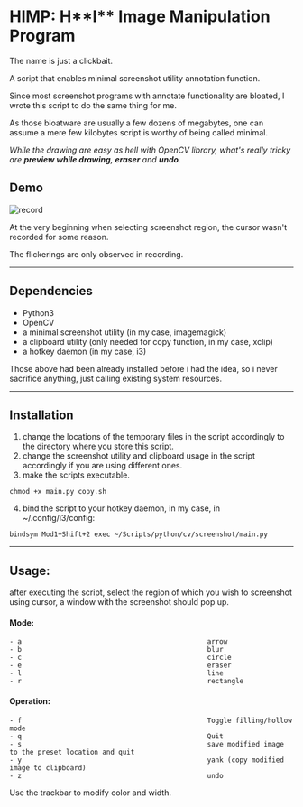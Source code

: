 # HIMP: H\*\*l\*\* Image Manipulation Program
The name is just a clickbait.

A script that enables minimal screenshot utility annotation function.

Since most screenshot programs with annotate functionality are bloated, I wrote this script to do the same thing for me. 

As those bloatware are usually a few dozens of megabytes, one can assume a mere few kilobytes script is worthy of being called minimal.

*While the drawing are easy as hell with OpenCV library, what's really tricky are **preview while drawing**, **eraser** and **undo**.*

## Demo 

![record](record.gif)

At the very beginning when selecting screenshot region, the cursor wasn't recorded for some reason.

The flickerings are only observed in recording.

---

## Dependencies
-   Python3
-   OpenCV
-   a minimal screenshot utility (in my case, imagemagick)
-   a clipboard utility (only needed for copy function, in my case, xclip)
-   a hotkey daemon (in my case, i3)

Those above had been already installed before i had the idea, so i never sacrifice anything, just calling existing system resources.

---

## Installation

1. change the locations of the temporary files in the script accordingly to the directory where you store this script.
2. change the screenshot utility and clipboard usage in the script accordingly if you are using different ones.
3. make the scripts executable.
```
chmod +x main.py copy.sh
```
4. bind the script to your hotkey daemon,
in my case, in ~/.config/i3/config:
```
bindsym Mod1+Shift+2 exec ~/Scripts/python/cv/screenshot/main.py
```

---

## Usage:

after executing the script, select the region of which you wish to screenshot using cursor, a window with the screenshot should pop up.

#### Mode:
    - a                                              arrow
    - b                                              blur
    - c                                              circle   
    - e                                              eraser
    - l                                              line
    - r                                              rectangle

#### Operation:
    - f                                              Toggle filling/hollow mode 
    - q                                              Quit
    - s                                              save modified image to the preset location and quit
    - y                                              yank (copy modified image to clipboard)
    - z                                              undo 

Use the trackbar to modify color and width.
